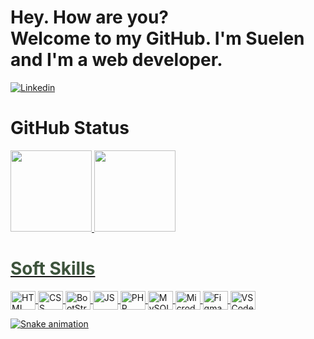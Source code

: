 <h1>Hey. How are you? <br/>
Welcome to my GitHub. I'm Suelen and I'm a web developer.</h1> 

[![Linkedin](https://img.shields.io/badge/LinkedIn-0077B5?style=for-the-badge&logo=linkedin&logoColor=white)](https://www.linkedin.com/in/suelen-santos-6281b1190/)

<h1>GitHub Status</h1>
<div align="left"> 
  <a href="https://github.com/suenoctisay">
  <img height="130em" src="https://github-readme-stats.vercel.app/api?username=suenoctisay&show_icons=true&theme=radical&include_all_commits=true&count_private=true"/>
  <img height="130em" src="https://github-readme-stats.vercel.app/api/top-langs/?username=suenoctisay&layout=compact&langs_count=7&theme=radical"/>
</div>

<h1 style="color: #3D533C;">Soft Skills </h1>
	<img align="center" alt="HTML" height="30" width="40" src="https://cdn.jsdelivr.net/gh/devicons/devicon/icons/html5/html5-plain.svg">
	<img align="center" alt="CSS" height="30" width="40" src="https://cdn.jsdelivr.net/gh/devicons/devicon/icons/css3/css3-plain.svg">
	<img align="center" alt="BootStrap" height="30" width="40" src="https://cdn.jsdelivr.net/gh/devicons/devicon/icons/bootstrap/bootstrap-plain-wordmark.svg">
	<img align="center" alt="JS" height="30" width="40" src="https://cdn.jsdelivr.net/gh/devicons/devicon/icons/javascript/javascript-plain.svg">
	<img align="center" alt="PHP" height="30" width="40" src="https://cdn.jsdelivr.net/gh/devicons/devicon/icons/php/php-plain.svg">
	<img align="center" alt="MySQL" height="30" width="40" src="https://cdn.jsdelivr.net/gh/devicons/devicon/icons/mysql/mysql-plain-wordmark.svg">
	<img align="center" alt="MicrodoftSQLServe" height="30" width="40" src="https://cdn.jsdelivr.net/gh/devicons/devicon/icons/microsoftsqlserver/microsoftsqlserver-plain-wordmark.svg">
	<img align="center" alt="Figma" height="30" width="40" src="https://cdn.jsdelivr.net/gh/devicons/devicon/icons/figma/figma-original.svg">
	<img align="center" alt="VSCode" height="30" width="40" src="https://cdn.jsdelivr.net/gh/devicons/devicon/icons/vscode/vscode-original.svg">
	
![Snake animation](https://github.com/Suenoctisay/Suenoctisay/blob/output/github-contribution-grid-snake.svg)
